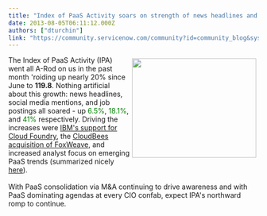 ```yaml
---
title: "Index of PaaS Activity soars on strength of news headlines and social media mentions"
date: 2013-08-05T06:11:12.000Z
authors: ["dturchin"]
link: "https://community.servicenow.com/community?id=community_blog&sys_id=966c6ea1dbd0dbc01dcaf3231f961955"
---
```

<p><img  alt="" class="jive-image" src="dead9846db1c1f048c8ef4621f9619a7.iix" height="200" width="250" align="right" hspace="5" vspace="5" />The Index of PaaS Activity (IPA) went all A-Rod on us in the past month 'roiding up nearly 20% since June to <b>119.8</b>. Nothing artificial about this growth: news headlines, social media mentions, and job postings all soared - up <font color="green">6.5%</font>, <font color="green">18.1%</font>, and <font color="green">41%</font> respectively. Driving the increases were <a title="w.cio-today.com/story.xhtml?story_id=003000D1WQ13" href="http://www.cio-today.com/story.xhtml?story_id=003000D1WQ13">IBM's support for Cloud Foundry</a>, the <a title="w.pcworld.com/article/2045251/cloudbees-moves-into-data-integration-with-foxweave-buy.html" href="http://www.pcworld.com/article/2045251/cloudbees-moves-into-data-integration-with-foxweave-buy.html">CloudBees acquisition of FoxWeave</a>, and increased analyst focus on emerging PaaS trends (summarized nicely <a title="w.itworldcanada.com/news/paas-poised-for-growth-analysts/147343" href="http://www.itworldcanada.com/news/paas-poised-for-growth-analysts/147343">here</a>).<br /><br />With PaaS consolidation via M&amp;A continuing to drive awareness and with PaaS dominating agendas at every CIO confab, expect IPA's northward romp to continue.<br /><!--break--></p>